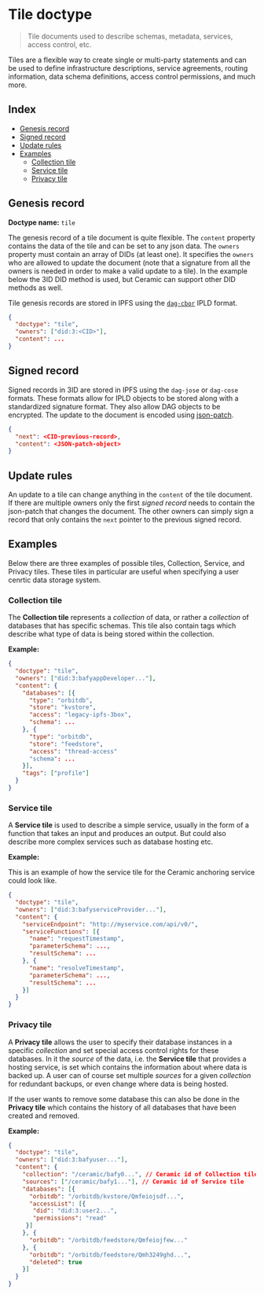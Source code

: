 # Tile doctype

> Tile documents used to describe schemas, metadata, services, access control, etc.

Tiles are a flexible way to create single or multi-party statements and can be used to define infrastructure descriptions, service agreements, routing information, data schema definitions, access control permissions, and much more.

## Index

- [Genesis record](#genesis-record)
- [Signed record](#signed-record)
- [Update rules](#update-rules)
- [Examples](#examples)
    - [Collection tile](#collection-tile)
    - [Service tile](#service-tile)
    - [Privacy tile](#privacy-tile)

## Genesis record

**Doctype name:** `tile`

The genesis record of a tile document is quite flexible. The `content` property contains the data of the tile and can be set to any json data. The `owners` property must contain an array of DIDs (at least one). It specifies the `owners` who are allowed to update the document (note that a signature from all the owners is needed in order to make a valid update to a tile). In the example below the 3ID DID method is used, but Ceramic can support other DID methods as well.

Tile genesis records are stored in IPFS using the [`dag-cbor`](https://github.com/ipld/js-ipld-dag-cbor/) IPLD format.

```JSON
{
  "doctype": "tile",
  "owners": ["did:3:<CID>"],
  "content": ...
}
```

## Signed record

Signed records in 3ID are stored in IPFS using the `dag-jose` or `dag-cose` formats. These formats allow for IPLD objects to be stored along with a standardized signature format. They also allow DAG objects to be encrypted. The update to the document is encoded using [json-patch](https://github.com/Starcounter-Jack/JSON-Patch).

```JSON
{
  "next": <CID-previous-record>,
  "content": <JSON-patch-object>
}
```

## Update rules

An update to a tile can change anything in the `content` of the tile document. If there are multiple owners only the first *signed record* needs to contain the json-patch that changes the document. The other owners can simply sign a record that only contains the `next` pointer to the previous signed record.

## Examples

Below there are three examples of possible tiles, Collection, Service, and Privacy tiles. These tiles in particular are useful when specifying a user cenrtic data storage system.

### Collection tile

The **Collection tile** represents a *collection* of data, or rather a *collection* of databases that has specific schemas. This tile also contain tags which describe what type of data is being stored within the collection.

**Example:**

```JSON
{
  "doctype": "tile",
  "owners": ["did:3:bafyappDeveloper..."],
  "content": {
    "databases": [{
      "type": "orbitdb",
      "store": "kvstore",
      "access": "legacy-ipfs-3box",
      "schema": ...
    }, {
      "type": "orbitdb",
      "store": "feedstore",
      "access": "thread-access"
      "schema": ...
    }],
    "tags": ["profile"]
  }
}
```

### Service tile

A **Service tile** is used to describe a simple service, usually in the form of a function that takes an input and produces an output. But could also describe more complex services such as database hosting etc.

**Example:**

This is an example of how the service tile for the Ceramic anchoring service could look like.

```JSON
{
  "doctype": "tile",
  "owners": ["did:3:bafyserviceProvider..."],
  "content": {
    "serviceEndpoint": "http://myservice.com/api/v0/",
    "serviceFunctions": [{
      "name": "requestTimestamp",
      "parameterSchema": ...,
      "resultSchema": ...
    }, {
      "name": "resolveTimestamp",
      "parameterSchema": ...,
      "resultSchema": ...
    }]
  }
}
```

### Privacy tile

A **Privacy tile** allows the user to specify their database instances in a specific *collection* and set special access control rights for these databases. In it the *source* of the data, i.e. the **Service tile** that provides a hosting service, is set which contains the information about where data is backed up. A user can of course set multiple *sources* for a given *collection* for redundant backups, or even change where data is being hosted.

If the user wants to remove some database this can also be done in the **Privacy tile** which contains the history of all databases that have been created and removed.

**Example:**

```JSON
{
  "doctype": "tile",
  "owners": ["did:3:bafyuser..."],
  "content": {
    "collection": "/ceramic/bafy0...", // Ceramic id of Collection tile
    "sources": ["/ceramic/bafy1..."], // Ceramic id of Service tile
    "databases": [{
      "orbitdb": "/orbitdb/kvstore/Qmfeiojsdf...",
      "accessList": [{
       "did": "did:3:user2...",
       "permissions": "read"
     }]
    }, {
      "orbitdb": "/orbitdb/feedstore/Qmfeiojfew..."
    }, {
      "orbitdb": "/orbitdb/feedstore/Qmh3249ghd...",
      "deleted": true
    }]
  }
}
```
